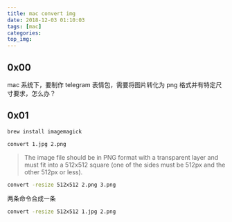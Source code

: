 ```yaml
---
title: mac convert img
date: 2018-12-03 01:10:03
tags: [mac]
categories:
top_img:
---
```


## 0x00

mac 系统下，要制作 telegram 表情包，需要将图片转化为 png 格式并有特定尺寸要求，怎么办？

<!--more-->

## 0x01

```sh
brew install imagemagick 
```

```sh
convert 1.jpg 2.png
```

> The image file should be in PNG format with a transparent layer and must fit into a 512x512 square (one of the sides must be 512px and the other 512px or less).

```sh
convert -resize 512x512 2.png 3.png
```


两条命令合成一条

```sh
convert -resize 512x512 1.jpg 2.png
```
